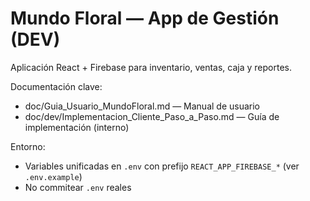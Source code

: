 # Mundo Floral — App de Gestión (DEV)

Aplicación React + Firebase para inventario, ventas, caja y reportes.

Documentación clave:
- doc/Guia_Usuario_MundoFloral.md — Manual de usuario
- doc/dev/Implementacion_Cliente_Paso_a_Paso.md — Guía de implementación (interno)

Entorno:
- Variables unificadas en `.env` con prefijo `REACT_APP_FIREBASE_*` (ver `.env.example`)
- No commitear `.env` reales

